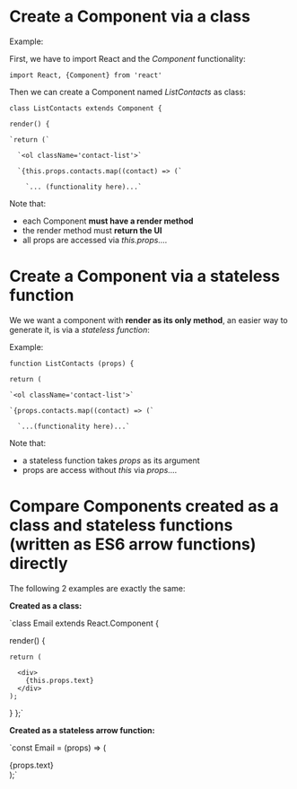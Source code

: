 # Create a Component via a class

Example:

First, we have to import React and the _Component_ functionality:

`import React, {Component} from 'react'`

Then we can create a Component named _ListContacts_ as class:

`class ListContacts extends Component {`

  `render() {`

    `return (`

      `<ol className='contact-list'>`

      `{this.props.contacts.map((contact) => (`

        `... (functionality here)...`

Note that:
- each Component **must have a render method**
- the render method must **return the UI**
- all props are accessed via _this.props...._

# Create a Component via a stateless function

We we want a component with **render as its only method**, an easier way to generate it, is via a _stateless function_:

Example:

`function ListContacts (props) {`

  `return (`

    `<ol className='contact-list'>`

    `{props.contacts.map((contact) => (`

      `...(functionality here)...`

Note that:
- a stateless function takes _props_ as its argument
- props are access without _this_ via _props...._

# Compare Components created as a class and stateless functions (written as ES6 arrow functions) directly

The following 2 examples are exactly the same:

**Created as a class:**

`class Email extends React.Component {

  render() {

    return (

      <div>
        {this.props.text}
      </div>
    );
  }
};`

**Created as a stateless arrow function:**

`const Email = (props) => (

  <div>
    {props.text}
  </div>
);`
